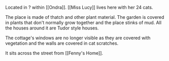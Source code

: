 Located in ? within [[Ondra]]. [[Miss Lucy]] lives here with her 24 cats.

The place is made of thatch and other plant material. The garden is covered in plants that don't normally grow together and the place stinks of mud. All the houses around it are Tudor style houses.

The cottage's windows are no longer visible as they are covered with vegetation and the walls are covered in cat scratches.

It sits across the street from [[Fenny's Home]].